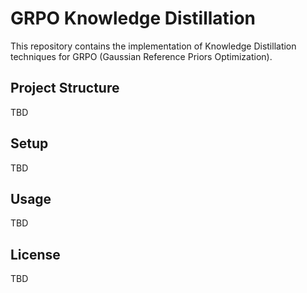 # GRPO Knowledge Distillation

This repository contains the implementation of Knowledge Distillation techniques for GRPO (Gaussian Reference Priors Optimization).

## Project Structure

TBD

## Setup

TBD

## Usage

TBD

## License

TBD 